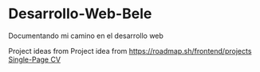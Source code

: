 # Desarrollo-Web-Bele
Documentando mi camino en el desarrollo web 

Project ideas from Project idea from https://roadmap.sh/frontend/projects
[Single-Page CV](https://roadmap.sh/projects/single-page-cv)

